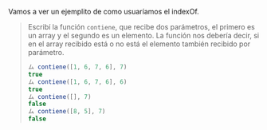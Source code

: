 Vamos a ver un ejemplito de como usuaríamos el indexOf.

> Escribí la función `contiene`, que recibe dos parámetros, el primero es un array y el segundo es un elemento. 
La función nos debería decir, si en el array recibido está o no está el elemento también recibido por parámetro.
>
> ```javascript
> ム contiene([1, 6, 7, 6], 7)
> true
> ム contiene([1, 6, 7, 6], 6)
> true
> ム contiene([], 7)
> false
> ム contiene([8, 5], 7)
> false
> ```